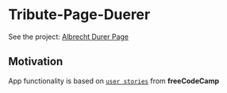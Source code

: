# Tribute-Page-Duerer 

See the project: [Albrecht Durer Page](https://prince-gizard.github.io/Tribute-Page-Duerer/)

## Motivation
App functionality is based on [`user stories`](https://www.freecodecamp.org/learn/responsive-web-design/responsive-web-design-projects/build-a-tribute-page) from **freeCodeCamp**
